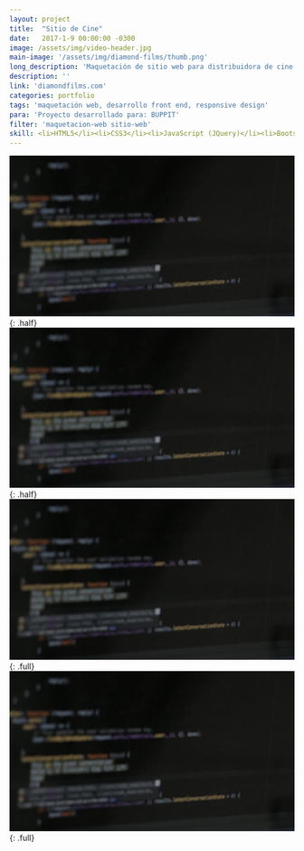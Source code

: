 ```yaml
---
layout: project
title:  "Sitio de Cine"
date:   2017-1-9 00:00:00 -0300
image: /assets/img/video-header.jpg
main-image: '/assets/img/diamond-films/thumb.png'
long_description: 'Maquetación de sitio web para distribuidora de cine'
description: ''
link: 'diamondfilms.com'
categories: portfolio
tags: 'maquetación web, desarrollo front end, responsive design'
para: 'Proyecto desarrollado para: BUPPIT'
filter: 'maquetacion-web sitio-web'
skill: <li>HTML5</li><li>CSS3</li><li>JavaScript (JQuery)</li><li>Bootstrap</li><li>PHP</li>
---
```


![alt text](/assets/img/video-header.jpg "Logo Title Text 1"){: .half}
![alt text](/assets/img/video-header.jpg "Logo Title Text 1"){: .half}
![alt text](/assets/img/video-header.jpg "Logo Title Text 1"){: .full}
![alt text](/assets/img/video-header.jpg "Logo Title Text 1"){: .full}